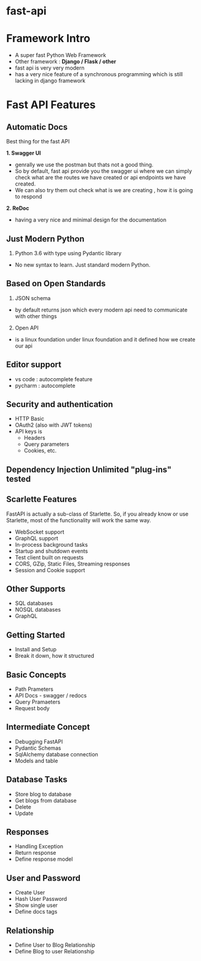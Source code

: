 # fast-api

# Framework Intro 
- A super fast Python Web Framework 
- Other framework : **Django / Flask / other**
- fast api is very very modern 
- has a very nice feature of a synchronous programming which is still lacking in django framework 

# Fast API Features 
## Automatic Docs
Best thing for the fast API

**1. Swagger UI**
  - genrally we use the postman but thats not a good thing.
  - So by default, fast api provide you the swagger ui where we can simply check what are the routes we have created or api endpoints we have       created. 
  - We can also try them out check what is we are creating , how it is going to respond
  
**2. ReDoc** 
  - having a very nice and minimal design for the documentation

## Just Modern Python
1. Python 3.6 with type using Pydantic library
  - No new syntax to learn. Just standard modern Python.

## Based on Open Standards
1. JSON schema
  - by default returns json which every modern api need to communicate with other things
2. Open API
  - is a linux foundation under linux foundation and it defined how we create our api 
## Editor support 
- vs code : autocomplete feature
- pycharm : autocomplete 

## Security and authentication
- HTTP Basic
- OAuth2 (also with JWT tokens)
- API keys is 
  - Headers
  - Query parameters 
  - Cookies, etc.
## Dependency Injection Unlimited "plug-ins" tested
## Scarlette Features

FastAPI is actually a sub-class of Starlette. So, if you already know or use Starlette, most of the functionality will work the same way.

- WebSocket support 
- GraphQL support
- In-process background tasks
- Startup and shutdown events
- Test client built on requests
- CORS, GZip, Static Files, Streaming responses
- Session and Cookie support 

## Other Supports 
- SQL databases
- NOSQL databases
- GraphQL

## Getting Started
- Install and Setup
- Break it down, how it structured
## Basic Concepts 
- Path Prameters
- API Docs - swagger / redocs
- Query Pramaeters
- Request body 
## Intermediate Concept 
- Debugging FastAPI
- Pydantic Schemas
- SqlAlchemy database connection
- Models and table
## Database Tasks
- Store blog to database 
- Get blogs from database 
- Delete
- Update
## Responses
- Handling Exception
- Return response
- Define response model
## User and Password
- Create User
- Hash User Password
- Show single user
- Define docs tags 
## Relationship
- Define User to Blog Relationship
- Define Blog to user Relationship




